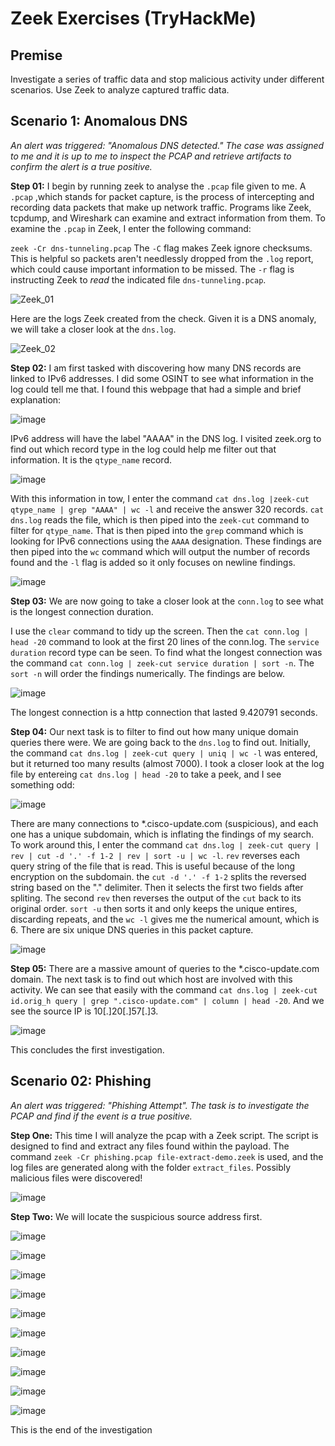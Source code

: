 # Zeek Exercises (TryHackMe)

## Premise
Investigate a series of traffic data and stop malicious activity under different scenarios. Use Zeek to analyze captured traffic data. 

## Scenario 1: Anomalous DNS
*An alert was triggered: "Anomalous DNS detected." The case was assigned to me and it is up to me to inspect the PCAP and retrieve artifacts to confirm the alert is a true positive.* 

**Step 01:** I begin by running zeek to analyse the ```.pcap``` file given to me. A ```.pcap``` ,which stands for packet capture, is the process of intercepting and recording data packets that make up network traffic. Programs like Zeek, tcpdump, and Wireshark can examine and extract information from them. To examine the ```.pcap``` in Zeek, I enter the following command:

```zeek -Cr dns-tunneling.pcap``` The ```-C``` flag makes Zeek ignore checksums. This is helpful so packets aren't needlessly dropped from the ```.log``` report, which could cause important information to be missed. The ```-r``` flag is instructing Zeek to *read* the indicated file ```dns-tunneling.pcap```.

![Zeek_01](https://github.com/user-attachments/assets/5f3a2263-a876-4842-b761-d9678660ae01)

Here are the logs Zeek created from the check. Given it is a DNS anomaly, we will take a closer look at the ```dns.log```.

![Zeek_02](https://github.com/user-attachments/assets/6dfe3cdb-1f65-4463-b02f-3de734464a0f)

**Step 02:** I am first tasked with discovering how many DNS records are linked to IPv6 addresses. I did some OSINT to see what information in the log could tell me that. I found this webpage that had a simple and brief explanation: 

![image](https://github.com/user-attachments/assets/8136614f-e2e5-4680-a40b-4f47cb275afc)

IPv6 address will have the label "AAAA" in the DNS log. I visited zeek.org to find out which record type in the log could help me filter out that information. It is the ```qtype_name``` record. 

![image](https://github.com/user-attachments/assets/247fc78e-cdda-4770-a1fe-1751ae0c0746)

With this information in tow, I enter the command ```cat dns.log |zeek-cut qtype_name | grep "AAAA" | wc -l``` and receive the answer 320 records. 
```cat dns.log``` reads the file, which is then piped into the ```zeek-cut``` command to filter for ```qtype_name```. That is then piped into the ```grep``` command which is looking for IPv6 connections using the ```AAAA``` designation. These findings are then piped into the ```wc``` command which will output the number of records found and the ```-l``` flag is added so it only focuses on newline findings.

![image](https://github.com/user-attachments/assets/22980ecf-6c65-4f27-805c-c4400a2ea797)

**Step 03:** We are now going to take a closer look at the ```conn.log``` to see what is the longest connection duration.

I use the ```clear``` command to tidy up the screen. Then the ```cat conn.log | head -20``` command to look at the first 20 lines of the conn.log. The ```service duration``` record type can be seen. To find what the longest connection was the command ```cat conn.log | zeek-cut service duration | sort -n```. The ```sort -n``` will order the findings numerically. The findings are below. 

![image](https://github.com/user-attachments/assets/b5f3c677-e03a-40ff-b948-309e7c8418c8)

The longest connection is a http connection that lasted 9.420791 seconds. 

**Step 04:** Our next task is to filter to find out how many unique domain queries there were. We are going back to the ```dns.log``` to find out. 
Initially, the command ```cat dns.log | zeek-cut query | uniq | wc -l``` was entered, but it returned too many results (almost 7000). I took a closer look at the log file by entereing ```cat dns.log | head -20``` to take a peek, and I see something odd:

![image](https://github.com/user-attachments/assets/aaef1e5f-3556-4d70-9919-5c865eaff9ac)

There are many connections to  *.cisco-update.com (suspicious), and each one has a unique subdomain, which is inflating the findings of my search. To work around this, I enter the command ```cat dns.log | zeek-cut query | rev | cut -d '.' -f 1-2 | rev | sort -u | wc -l```. ```rev``` reverses each query string of the file that is read. This is useful because of the long encryption on the subdomain. the ```cut -d '.' -f 1-2``` splits the reversed string based on the "." delimiter. Then it selects the first two fields after spliting. The second ```rev``` then reverses the output of the ```cut``` back to its original order. ```sort -u``` then sorts it and only keeps the unique entires, discarding repeats, and the ```wc -l``` gives me the numerical amount, which is 6. There are six unique DNS queries in this packet capture.

![image](https://github.com/user-attachments/assets/940e37a6-2688-4bc7-a820-42cbc90f82c8)

**Step 05:** There are a massive amount of queries to the *.cisco-update.com domain. The next task is to find out which host are involved with this activity. We can see that easily with the command ```cat dns.log | zeek-cut id.orig_h query | grep ".cisco-update.com" | column | head -20```. And we see the source IP is 10[.]20[.]57[.]3.

![image](https://github.com/user-attachments/assets/c81cb577-c774-4bc3-b99c-6f95cd19a592)

This concludes the first investigation.

## Scenario 02: Phishing
*An alert was triggered: "Phishing Attempt". The task is to investigate the PCAP and find if the event is a true positive.*

**Step One:** This time I will analyze the pcap with a Zeek script. The script is designed to find and extract any files found within the payload. The command ```zeek -Cr phishing.pcap file-extract-demo.zeek``` is used, and the log files are generated along with the folder ```extract_files```. Possibly malicious files were discovered! 

![image](https://github.com/user-attachments/assets/43c89803-cb69-49ca-bc79-38d485c80b3e)

**Step Two:** We will locate the suspicious source address first. 


![image](https://github.com/user-attachments/assets/fd2d3867-95f8-412e-b5b1-243a5041564a)

![image](https://github.com/user-attachments/assets/047eaa46-2d2e-43e9-b2c4-8ebe0bb09330)

![image](https://github.com/user-attachments/assets/33e2a992-0e58-4825-a924-a9dfc6ff4062)

![image](https://github.com/user-attachments/assets/07c7236b-7edd-447a-8165-a90e5d4fbd0e)

![image](https://github.com/user-attachments/assets/d9bbbba4-0211-4afa-83ed-a672339903df)

![image](https://github.com/user-attachments/assets/f95f8f09-2f1f-484a-a6d7-69afbd8c9918)

![image](https://github.com/user-attachments/assets/a199bd7a-2758-4993-a292-b626bc2f5969)

![image](https://github.com/user-attachments/assets/e3888996-6316-43c2-852f-c69bbf12cbd4)

![image](https://github.com/user-attachments/assets/02f53fc3-51cd-4946-b132-e27da01bb13f)

![image](https://github.com/user-attachments/assets/e049a5f4-c337-4e0d-a922-cf0bec50bccc)

This is the end of the investigation



